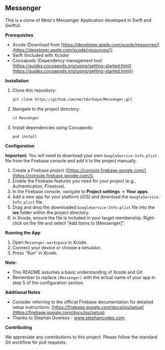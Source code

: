 ## Messenger

This is a clone of Meta's Messenger Application developed in Swift and SwiftUI.

**Prerequisites**

* Xcode (Download from [https://developer.apple.com/xcode/resources/](https://developer.apple.com/xcode/resources/))
* Swift (Included with Xcode)
* Cocoapods (Dependency management tool: [https://guides.cocoapods.org/using/getting-started.html](https://guides.cocoapods.org/using/getting-started.html))

**Installation**

1. Clone this repository:

   ```bash
   git clone https://github.com/mertdurkaya/Messenger.git
   ```
2. Navigate to the project directory:

   ```bash
   cd Messenger
   ```
3. Install dependencies using Cocoapods:

   ```bash
   pod install
   ```

**Configuration**

**Important:** You will need to download your own `GoogleService-Info.plist` file from the Firebase console and add it to the project manually.

1. Create a Firebase project ([https://console.firebase.google.com/](https://console.firebase.google.com/)).
2. Enable the Firebase features you need for your project (e.g., Authentication, Firestore).
3. In the Firebase console, navigate to **Project settings** -> **Your apps**.
4. Add a new app for your platform (iOS) and download the `GoogleService-Info.plist` file.
5. Drag and drop the downloaded `GoogleService-Info.plist` file into the **ios** folder within the project directory.
6. In Xcode, ensure the file is included in your target membership. Right-click on the file and select "Add Items to [Messenger]".

**Running the App**

1. Open `Messenger.workspace` in Xcode.
2. Connect your device or choose a simulator.
3. Press "Run" in Xcode.

**Note:**

* This README assumes a basic understanding of Xcode and Git.
* Remember to replace `[Messenger]` with the actual name of your app in step 5 of the configuration section.


**Additional Notes**

* Consider referring to the official Firebase documentation for detailed setup instructions: [https://firebase.google.com/docs/ios/setup](https://firebase.google.com/docs/ios/setup)
* Thanks to Stephan Dowless - www.stephancodes.com

**Contributing**

We appreciate any contributions to this project. Please follow the standard Git workflow for pull requests.